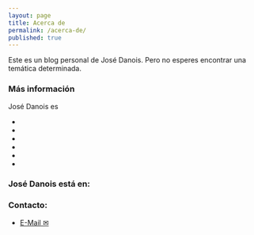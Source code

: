 ```yaml
---
layout: page
title: Acerca de
permalink: /acerca-de/
published: true
---
```


Este es un blog personal de José Danois. Pero no esperes encontrar una temática determinada. 

### Más información

José Danois es 

- 
- 
- 
- 
- 
- 

### José Danois está en:




### Contacto:

- [E-Mail ✉ ](mailto:danoisnotes@gmail.com)

